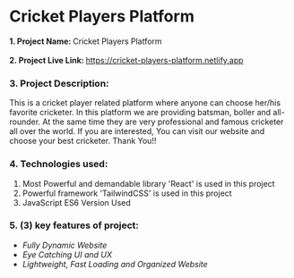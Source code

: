 # Cricket Players Platform

<b>1. Project Name: </b><span>Cricket Players Platform</span><br><br>
<b>2. Project Live Link: </b><span>https://cricket-players-platform.netlify.app</span><br>
<h3>3. Project Description:</h3>
<p>This is a cricket player related platform where anyone can choose her/his favorite cricketer. In this platform we are providing batsman, boller and all-rounder. At the same time they are very professional and famous cricketer all over the world. If you are interested, You can visit our website and choose your best cricketer. Thank You!!</p>
<h3>4. Technologies used: </h3>
<ol>
<li>Most Powerful and demandable library 'React' is used in this project</li>
<li>Powerful framework 'TailwindCSS' is used in this project</li>
<li>JavaScript ES6 Version Used</li>
</ol>
<h3>5. (3) key features of project: </h3>
<ul>
<li><i>Fully Dynamic Website</i></li>
<li><i>Eye Catching UI and UX</i></li>
<li><i>Lightweight, Fast Loading and Organized Website</i></li>
</ul>
